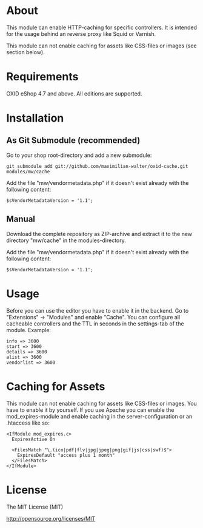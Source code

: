About
=============
This module can enable HTTP-caching for specific controllers. It is intended for the usage behind an reverse proxy
like Squid or Varnish.

This module can not enable caching for assets like CSS-files or images (see section below).

Requirements
=============
OXID eShop 4.7 and above. All editions are supported.

Installation
=============
As Git Submodule (recommended)
-------------
Go to your shop root-directory and add a new submodule:

    git submodule add git://github.com/maximilian-walter/oxid-cache.git modules/mw/cache

Add the file "mw/vendormetadata.php" if it doesn't exist already with the following content:

    $sVendorMetadataVersion = '1.1';

Manual
-------------
Download the complete repository as ZIP-archive and extract it to the new directory "mw/cache" in the
modules-directory.

Add the file "mw/vendormetadata.php" if it doesn't exist already with the following content:

    $sVendorMetadataVersion = '1.1';

Usage
=============
Before you can use the editor you have to enable it in the backend. Go to "Extensions" -> "Modules" and enable "Cache".
You can configure all cacheable controllers and the TTL in seconds in the settings-tab of the module. Example:

    info => 3600
    start => 3600
    details => 3600
    alist => 3600
    vendorlist => 3600

Caching for Assets
=============
This module can not enable caching for assets like CSS-files or images. You have to enable it by yourself. If you use
Apache you can enable the mod_expires-module and enable caching in the server-configuration or an .htaccess like so:

    <IfModule mod_expires.c>
      ExpiresActive On

      <FilesMatch "\.(ico|pdf|flv|jpg|jpeg|png|gif|js|css|swf)$">
        ExpiresDefault "access plus 1 month"
      </FilesMatch>
    </IfModule>

License
=============
The MIT License (MIT)

http://opensource.org/licenses/MIT